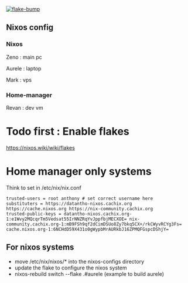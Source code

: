 [![flake-bump](https://github.com/dat-Antho/nixos-config/actions/workflows/flake-bump.yml/badge.svg?branch=master)](https://github.com/dat-Antho/nixos-config/actions/workflows/flake-bump.yml)

## Nixos config

### Nixos 
Zeno : main pc

Aurele : laptop 

Mark : vps
### Home-manager


Revan : dev vm


# Todo first : Enable flakes

https://nixos.wiki/wiki/flakes


# Home manager only systems

Think to set in /etc/nix/nix.conf
```
trusted-users = root anthony # set correct username here
substituters = https://datantho-nixos.cachix.org https://cache.nixos.org https://nix-community.cachix.org
trusted-public-keys = datantho-nixos.cachix.org-1:e1Wvy2MQcqrTm5Vedsat55IrNNZRqYvJppfbjMECXOE= nix-community.cachix.org-1:mB9FSh9qf2dCimDSUo8Zy7bkq5CX+/rkCWyvRCYg3Fs= cache.nixos.org-1:6NCHdD59X431o0gWypbMrAURkbJ16ZPMQFGspcDShjY=
```


## For nixos systems

- move /etc/nix/nixos/* into the nixos-configs directory
- update the flake to configure the nixos system
- nixos-rebuild switch --flake .#aurele (example to build aurele)

